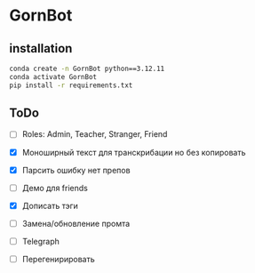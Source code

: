 # GornBot

## installation
```bash
conda create -n GornBot python==3.12.11
conda activate GornBot
pip install -r requirements.txt
```

## ToDo

- [ ] Roles: Admin, Teacher, Stranger, Friend
- [x] Моноширный текст для транскрибации но без копировать
- [x] Парсить ошибку нет препов
- [ ] Демо для friends
- [x] Дописать тэги
- [ ] Замена/обновление промта
- [ ] Telegraph
- [ ] Перегенирировать

